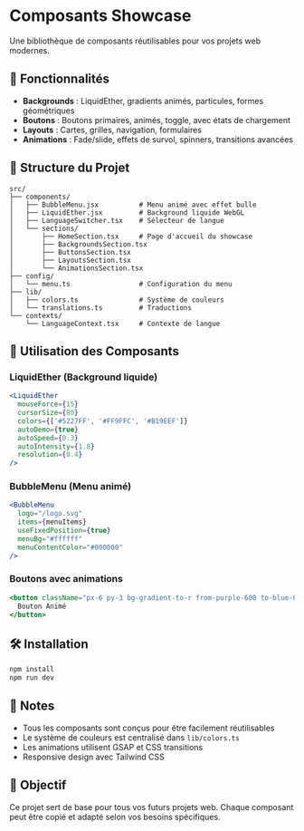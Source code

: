 # Composants Showcase

Une bibliothèque de composants réutilisables pour vos projets web modernes.

## 🚀 Fonctionnalités

- **Backgrounds** : LiquidEther, gradients animés, particules, formes géométriques
- **Boutons** : Boutons primaires, animés, toggle, avec états de chargement
- **Layouts** : Cartes, grilles, navigation, formulaires
- **Animations** : Fade/slide, effets de survol, spinners, transitions avancées

## 📁 Structure du Projet

```
src/
├── components/
│   ├── BubbleMenu.jsx          # Menu animé avec effet bulle
│   ├── LiquidEther.jsx         # Background liquide WebGL
│   ├── LanguageSwitcher.tsx    # Sélecteur de langue
│   └── sections/
│       ├── HomeSection.tsx     # Page d'accueil du showcase
│       ├── BackgroundsSection.tsx
│       ├── ButtonsSection.tsx
│       ├── LayoutsSection.tsx
│       └── AnimationsSection.tsx
├── config/
│   └── menu.ts                 # Configuration du menu
├── lib/
│   ├── colors.ts               # Système de couleurs
│   └── translations.ts         # Traductions
└── contexts/
    └── LanguageContext.tsx     # Contexte de langue
```

## 🎨 Utilisation des Composants

### LiquidEther (Background liquide)
```jsx
<LiquidEther
  mouseForce={15}
  cursorSize={80}
  colors={['#5227FF', '#FF9FFC', '#B19EEF']}
  autoDemo={true}
  autoSpeed={0.3}
  autoIntensity={1.8}
  resolution={0.4}
/>
```

### BubbleMenu (Menu animé)
```jsx
<BubbleMenu
  logo="/logo.svg"
  items={menuItems}
  useFixedPosition={true}
  menuBg="#ffffff"
  menuContentColor="#000000"
/>
```

### Boutons avec animations
```jsx
<button className="px-6 py-3 bg-gradient-to-r from-purple-600 to-blue-600 text-white rounded-lg hover:from-purple-700 hover:to-blue-700 transition-all font-medium transform hover:scale-105">
  Bouton Animé
</button>
```

## 🛠️ Installation

```bash
npm install
npm run dev
```

## 📝 Notes

- Tous les composants sont conçus pour être facilement réutilisables
- Le système de couleurs est centralisé dans `lib/colors.ts`
- Les animations utilisent GSAP et CSS transitions
- Responsive design avec Tailwind CSS

## 🎯 Objectif

Ce projet sert de base pour tous vos futurs projets web. Chaque composant peut être copié et adapté selon vos besoins spécifiques.